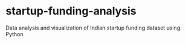 # startup-funding-analysis
Data analysis and visualization of Indian startup funding dataset using Python
